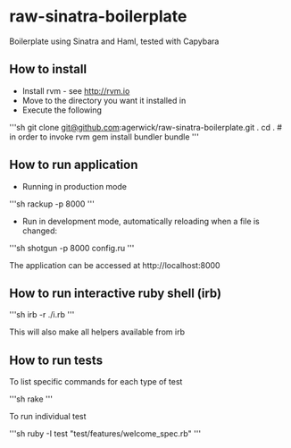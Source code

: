 raw-sinatra-boilerplate
=======================

Boilerplate using Sinatra and Haml, tested with Capybara


How to install
--------------

* Install rvm - see http://rvm.io
* Move to the directory you want it installed in
* Execute the following

'''sh
git clone git@github.com:agerwick/raw-sinatra-boilerplate.git .
cd .  # in order to invoke rvm
gem install bundler
bundle
'''


How to run application
----------------------

* Running in production mode

'''sh
rackup -p 8000
'''

* Run in development mode, automatically reloading when a file is changed:

'''sh
shotgun -p 8000 config.ru
'''

The application can be accessed at http://localhost:8000


How to run interactive ruby shell (irb)
---------------------------------------

'''sh
irb -r ./i.rb
'''

This will also make all helpers available from irb


How to run tests
----------------

To list specific commands for each type of test

'''sh
rake
'''

To run individual test

'''sh
ruby -I test "test/features/welcome_spec.rb"
'''
